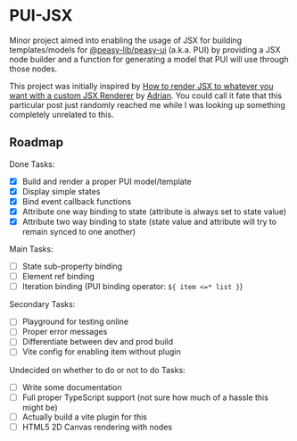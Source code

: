 # PUI-JSX

Minor project aimed into enabling the usage of JSX for building templates/models for [@peasy-lib/peasy-ui](https://github.com/peasy-lib/peasy-lib/blob/main/packages/peasy-ui/README.md) (a.k.a. PUI) by providing a JSX node builder and a function for generating a model that PUI will use through those nodes.

This project was initially inspired by [How to render JSX to whatever you want with a custom JSX Renderer](https://dev.to/afl_ext/how-to-render-jsx-to-whatever-you-want-with-a-custom-jsx-renderer-cjk) by [Adrian](https://dev.to/afl_ext). You could call it fate that this particular post just randomly reached me while I was looking up something completely unrelated to this.

## Roadmap
Done Tasks:
- [x] Build and render a proper PUI model/template
- [x] Display simple states
- [x] Bind event callback functions
- [x] Attribute one way binding to state (attribute is always set to state value)
- [x] Attribute two way binding to state (state value and attribute will try to remain synced to one another)

Main Tasks:
- [ ] State sub-property binding
- [ ] Element ref binding
- [ ] Iteration binding (PUI binding operator: `${ item <=* list }`)

Secondary Tasks:
- [ ] Playground for testing online
- [ ] Proper error messages
- [ ] Differentiate between dev and prod build
- [ ] Vite config for enabling item without plugin

Undecided on whether to do or not to do Tasks:
- [ ] Write some documentation
- [ ] Full proper TypeScript support (not sure how much of a hassle this might be)
- [ ] Actually build a vite plugin for this
- [ ] HTML5 2D Canvas rendering with nodes
